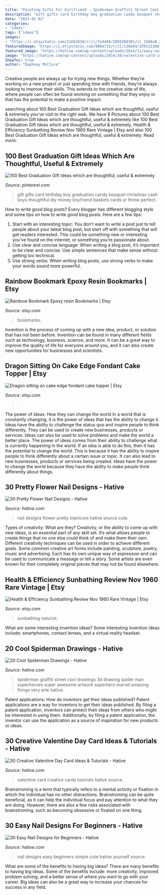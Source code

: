 ```yaml
---
title: "Painting Gifts For Girlfriend - Spiderman Graffiti Street Cool Drawings 3d Drawing Spider Man Superheroes Super Awesome Artwork Superhero Marvel Amazing Things Very Arte Hative"
description: "Gift gifts card birthday boy graduation candy bouquet christmas cash boys thoughtful diy money boyfriend baskets cards yr throw perfect"
date: "2023-01-02"
categories:
- "ideas"
tags: ["ideas"]
images:
- "https://i.etsystatic.com/21663619/r/il/fa4448/2959308301/il_1588xN.2959308301_ajxd.jpg"
featuredImage: "https://i.etsystatic.com/9084715/r/il/136b84/1591213601/il_1588xN.1591213601_5cc8.jpg"
featured_image: "https://hative.com/wp-content/uploads/2014/11/easy-nail-designs/5-easy-nail-designs-for-beginners.jpg"
image: "https://hative.com/wp-content/uploads/2014/10/valentine-card-ideas/30-valentine-card-ideas.jpg"
ShowToc: true
author: "Daphney McClure"
---
```



Creative people are always up for trying new things. Whether they’re working on a new project or just spending time with friends, they’re always looking to improve their skills. This extends to the creative side of life, where people can often be found working on something that they enjoy or that has the potential to make a positive impact.

	

		
searching about 100 Best Graduation Gift Ideas which are thoughtful, useful &amp; extremely you've visit to the right web. We have 8 Pictures about 100 Best Graduation Gift Ideas which are thoughtful, useful &amp; extremely like 100 Best Graduation Gift Ideas which are thoughtful, useful &amp; extremely, Health &amp; Efficiency Sunbathing Review Nov 1960 Rare Vintage | Etsy and also 100 Best Graduation Gift Ideas which are thoughtful, useful &amp; extremely. Read more:
		
    
## 100 Best Graduation Gift Ideas Which Are Thoughtful, Useful &amp; Extremely

<img loading=lazy src="https://i.pinimg.com/736x/2d/a3/ce/2da3ce827766e33478a73beccde2123e.jpg" onerror="this.onerror=null;this.src='https://tse3.mm.bing.net/th?id=OIP.g8NLJ9a2sC1OWz3yTmJRtAHaJ4&amp;pid=15.1';" alt="100 Best Graduation Gift Ideas which are thoughtful, useful &amp; extremely">

_Source: pinterest.com_

>gift gifts card birthday boy graduation candy bouquet christmas cash boys thoughtful diy money boyfriend baskets cards yr throw perfect. 

	

How to write good blog posts?
Every blogger has different blogging style and some tips on how to write good blog posts. Here are a few tips: 
1. Start with an interesting topic: You don’t want to write a post just to tell people about your latest blog post, but start off with something that will get readers interested. This could be something new or interesting you’ve found on the internet, or something you’re passionate about. 
2. Use clear and concise language: When writing a blog post, it’s important to be clear and concise. Use simple sentences that make sense without getting too technical. 
3. Use strong verbs: When writing blog posts, use strong verbs to make your words sound more powerful.

    
## Rainbow Bookmark Epoxy Resin Bookmarks | Etsy

<img loading=lazy src="https://i.etsystatic.com/21150694/r/il/ea920c/3155225609/il_1588xN.3155225609_f4kl.jpg" onerror="this.onerror=null;this.src='https://tse3.mm.bing.net/th?id=OIP.EBRaWtRsEjJDPkU5fY8dcgHaJ3&amp;pid=15.1';" alt="Rainbow Bookmark Epoxy resin Bookmarks | Etsy">

_Source: etsy.com_

>bookmarks. 

	

Invention is the process of coming up with a new idea, product, or solution that has not been before. Invention can be found in many different fields such as technology, business, science, and more. It can be a great way to improve the quality of life for everyone around you, and it can also create new opportunities for businesses and scientists.

    
## Dragon Sitting On Cake Edge Fondant Cake Topper | Etsy

<img loading=lazy src="https://i.etsystatic.com/9084715/r/il/136b84/1591213601/il_1588xN.1591213601_5cc8.jpg" onerror="this.onerror=null;this.src='https://tse1.mm.bing.net/th?id=OIP.cVYxiYR5YpnTtKHXEz5gwQHaJ3&amp;pid=15.1';" alt="Dragon sitting on cake edge fondant cake topper | Etsy">

_Source: etsy.com_

>. 

	

The power of ideas: How they can change the world
In a world that is constantly changing, it is the power of ideas that has the ability to change it. Ideas have the ability to challenge the status quo and inspire people to think differently. They can be used to create new businesses, products or services. Ideas can also be used to solve problems and make the world a better place.
The power of ideas comes from their ability to challenge what is currently happening in the world. If an idea is able to do this, then it has the potential to change the world. This is because it has the ability to inspire people to think differently about a certain issue or topic. It can also lead to new businesses, products or services being created. Ideas have the power to change the world because they have the ability to make people think differently about things.

    
## 30 Pretty Flower Nail Designs - Hative

<img loading=lazy src="https://hative.com/wp-content/uploads/2014/11/flower-nail-designs/27-pretty-flower-nail-designs.jpg" onerror="this.onerror=null;this.src='https://tse1.mm.bing.net/th?id=OIP.hQfMan_5h5n611K-UlJaGQHaJ4&amp;pid=15.1';" alt="30 Pretty Flower Nail Designs - Hative">

_Source: hative.com_

>nail designs flower pretty manicure hative source cute. 

	

Types of creativity: What are they?
Creativity, or the ability to come up with new ideas, is an essential part of any skill set. It’s what allows people to create things that no one else could think of and make them their own. Different creativity techniques can be used in order to achieve different goals.
Some common creative art forms include painting, sculpture, poetry, music and advertising. Each has its own unique way of expression and can be used to communicate a message or tell a story. Some artists are even known for their completely original pieces that may not be found elsewhere.

    
## Health &amp; Efficiency Sunbathing Review Nov 1960 Rare Vintage | Etsy

<img loading=lazy src="https://i.etsystatic.com/21663619/r/il/fa4448/2959308301/il_1588xN.2959308301_ajxd.jpg" onerror="this.onerror=null;this.src='https://tse3.mm.bing.net/th?id=OIP.5dlIVXtocUNXXdW8yIFDVgHaJ3&amp;pid=15.1';" alt="Health &amp; Efficiency Sunbathing Review Nov 1960 Rare Vintage | Etsy">

_Source: etsy.com_

>sunbathing naturist. 

	

What are some interesting invention ideas?
Some interesting invention ideas include: smartphones, contact lenses, and a virtual reality headset.

    
## 20 Cool Spiderman Drawings - Hative

<img loading=lazy src="https://hative.com/wp-content/uploads/2014/07/spiderman-drawings/4-spiderman-drawings.jpg" onerror="this.onerror=null;this.src='https://tse1.mm.bing.net/th?id=OIP.FoDb6moj54CFoORld7AAQwHaLH&amp;pid=15.1';" alt="20 Cool Spiderman Drawings - Hative">

_Source: hative.com_

>spiderman graffiti street cool drawings 3d drawing spider man superheroes super awesome artwork superhero marvel amazing things very arte hative. 

	

Patent applications: How do inventors get their ideas published?
Patent applications are a way for inventors to get their ideas published. By filing a patent application, inventors can protect their ideas from others who might be interested in using them. Additionally, by filing a patent application, the inventor can use the application as a source of inspiration for new products or ideas.

    
## 30 Creative Valentine Day Card Ideas &amp; Tutorials - Hative

<img loading=lazy src="https://hative.com/wp-content/uploads/2014/10/valentine-card-ideas/30-valentine-card-ideas.jpg" onerror="this.onerror=null;this.src='https://tse1.mm.bing.net/th?id=OIP.i2UZc6sBWmiWn8CeuLQpFAHaJ6&amp;pid=15.1';" alt="30 Creative Valentine Day Card Ideas &amp; Tutorials - Hative">

_Source: hative.com_

>valentine card creative cards tutorials hative source. 

	

Brainstroming is a term that typically refers to a mental activity or fixation in which the individual has no other distractions. Brainstroming can be quite beneficial, as it can help the individual focus and pay attention to what they are doing. However, there are also a few risks associated with brainstroming, such as becoming obsessive or fixated on one thing.

    
## 30 Easy Nail Designs For Beginners - Hative

<img loading=lazy src="https://hative.com/wp-content/uploads/2014/11/easy-nail-designs/5-easy-nail-designs-for-beginners.jpg" onerror="this.onerror=null;this.src='https://tse2.mm.bing.net/th?id=OIP.iMYUK6LGJH7uS5tIiAEp4AHaJm&amp;pid=15.1';" alt="30 Easy Nail Designs for Beginners - Hative">

_Source: hative.com_

>nail designs easy beginners simple cute hative yourself source. 

	

What are some of the benefits to having big ideas?
There are many benefits to having big ideas. Some of the benefits include: more creativity, improved problem solving, and a better sense of where you want to go with your career. Big ideas can also be a great way to increase your chances for success in any field.

